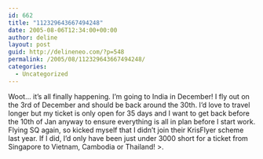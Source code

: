 ```yaml
---
id: 662
title: "112329643667494248"
date: 2005-08-06T12:34:00+00:00
author: deline
layout: post
guid: http://delineneo.com/?p=548
permalink: /2005/08/112329643667494248/
categories:
  - Uncategorized
---
```

Woot&#8230; it&#8217;s all finally happening. I&#8217;m going to India in December! I fly out on the 3rd of December and should be back around the 30th. I&#8217;d love to travel longer but my ticket is only open for 35 days and I want to get back before the 10th of Jan anyway to ensure everything is all in plan before I start work. Flying SQ again, so kicked myself that I didn&#8217;t join their KrisFlyer scheme last year. If I did, I&#8217;d only have been just under 3000 short for a ticket from Singapore to Vietnam, Cambodia or Thailand! >.